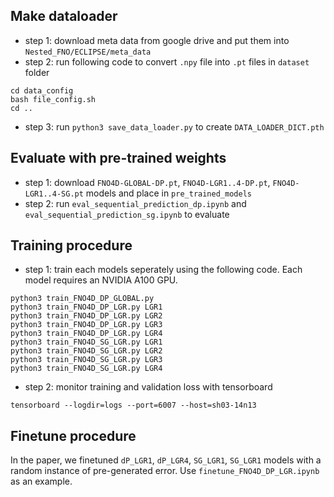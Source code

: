 ## Make dataloader
- step 1: download meta data from google drive and put them into `Nested_FNO/ECLIPSE/meta_data`
- step 2: run following code to convert `.npy` file into `.pt` files in `dataset` folder
```
cd data_config
bash file_config.sh
cd ..
``` 
- step 3: run `python3 save_data_loader.py` to create `DATA_LOADER_DICT.pth`

## Evaluate with pre-trained weights
- step 1: download `FNO4D-GLOBAL-DP.pt`, `FNO4D-LGR1..4-DP.pt`, `FNO4D-LGR1..4-SG.pt` models and place in `pre_trained_models`
- step 2: run `eval_sequential_prediction_dp.ipynb` and `eval_sequential_prediction_sg.ipynb` to evaluate

## Training procedure
- step 1: train each models seperately using the following code. Each model requires an NVIDIA A100 GPU.
```
python3 train_FNO4D_DP_GLOBAL.py
python3 train_FNO4D_DP_LGR.py LGR1
python3 train_FNO4D_DP_LGR.py LGR2
python3 train_FNO4D_DP_LGR.py LGR3
python3 train_FNO4D_DP_LGR.py LGR4
python3 train_FNO4D_SG_LGR.py LGR1
python3 train_FNO4D_SG_LGR.py LGR2
python3 train_FNO4D_SG_LGR.py LGR3
python3 train_FNO4D_SG_LGR.py LGR4
```
- step 2: monitor training and validation loss with tensorboard
```
tensorboard --logdir=logs --port=6007 --host=sh03-14n13
```

## Finetune procedure
In the paper, we finetuned `dP_LGR1`, `dP_LGR4`, `SG_LGR1`, `SG_LGR1` models with a random instance of pre-generated error. Use `finetune_FNO4D_DP_LGR.ipynb` as an example.